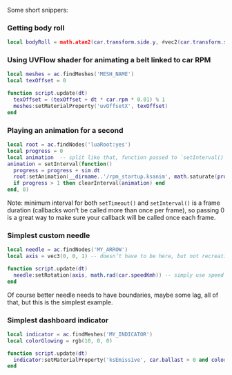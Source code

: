 Some short snippers:

### Getting body roll

```lua
local bodyRoll = math.atan2(car.transform.side.y, #vec2(car.transform.side.x, car.transform.side.z)) * 180 / math.pi
```

### Using UVFlow shader for animating a belt linked to car RPM

```lua
local meshes = ac.findMeshes('MESH_NAME')
local texOffset = 0

function script.update(dt)
  texOffset = (texOffset + dt * car.rpm * 0.01) % 1
  meshes:setMaterialProperty('uvOffsetX', texOffset)
end
```

### Playing an animation for a second

```lua
local root = ac.findNodes('luaRoot:yes')
local progress = 0
local animation  -- split like that, function passed to `setInterval()` will be able to clear it too
animation = setInterval(function() 
  progress = progress + sim.dt
  root:setAnimation(__dirname..'/rpm_startup.ksanim', math.saturate(progress))
  if progress > 1 then clearInterval(animation) end
end, 0)
```

Note: minimum interval for both `setTimeout()` and `setInterval()` is a frame duration (callbacks won’t be called more than once per frame), so passing 0 is a great way to make sure your callback will be called once each frame.

### Simplest custom needle

```lua
local needle = ac.findNodes('MY_ARROW')
local axis = vec3(0, 0, 1) -- doesn’t have to be here, but not recreating vectors each frame can help with performance

function script.update(dt)
  needle:setRotation(axis, math.rad(car.speedKmh)) -- simply use speed in km/h as degrees and convert to radians
end
```

Of course better needle needs to have boundaries, maybe some lag, all of that, but this is the simplest example.

### Simplest dashboard indicator

```lua
local indicator = ac.findMeshes('MY_INDICATOR')
local colorGlowing = rgb(10, 0, 0)

function script.update(dt)
  indicator:setMaterialProperty('ksEmissive', car.ballast > 0 and colorGlowing or rgb.colors.transparent)
end
```
